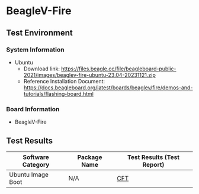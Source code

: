 
# BeagleV-Fire

## Test Environment

### System Information

- Ubuntu
    - Download link: https://files.beagle.cc/file/beagleboard-public-2021/images/beaglev-fire-ubuntu-23.04-20231121.zip
    - Reference Installation Document: https://docs.beagleboard.org/latest/boards/beaglev/fire/demos-and-tutorials/flashing-board.html

### Board Information

- BeagleV-Fire

## Test Results

| Software Category       | Package Name  | Test Results (Test Report)   |
|------------------------|------------|-----------------------------|
| Ubuntu Image Boot      | N/A        | [CFT][Ubuntu]               |

[Ubuntu]: ./Ubuntu/README.md
